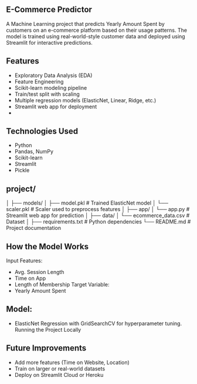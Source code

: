 ## E-Commerce Predictor 
A Machine Learning project that predicts Yearly Amount Spent by customers on an e-commerce platform based on their
usage patterns. The model is trained using real-world-style customer data and deployed using Streamlit for interactive
predictions.

## Features
- Exploratory Data Analysis (EDA)
- Feature Engineering
- Scikit-learn modeling pipeline
- Train/test split with scaling
- Multiple regression models (ElasticNet, Linear, Ridge, etc.)
- Streamlit web app for deployment
- 
## Technologies Used
- Python
- Pandas, NumPy
- Scikit-learn
- Streamlit
- Pickle


## project/
│
├── models/
│   ├── model.pkl            # Trained ElasticNet model
│   └── scaler.pkl           # Scaler used to preprocess features
│
├── app/
│   └── app.py               # Streamlit web app for prediction
│
├── data/
│   └── ecommerce_data.csv   # Dataset
│
├── requirements.txt         # Python dependencies
└── README.md                # Project documentation


##  How the Model Works
Input Features:
- Avg. Session Length
- Time on App
- Length of Membership
Target Variable:
- Yearly Amount Spent

  
## Model:
- ElasticNet Regression with GridSearchCV for hyperparameter tuning.
 Running the Project Locally

## Future Improvements
- Add more features (Time on Website, Location)
- Train on larger or real-world datasets
- Deploy on Streamlit Cloud or Heroku
